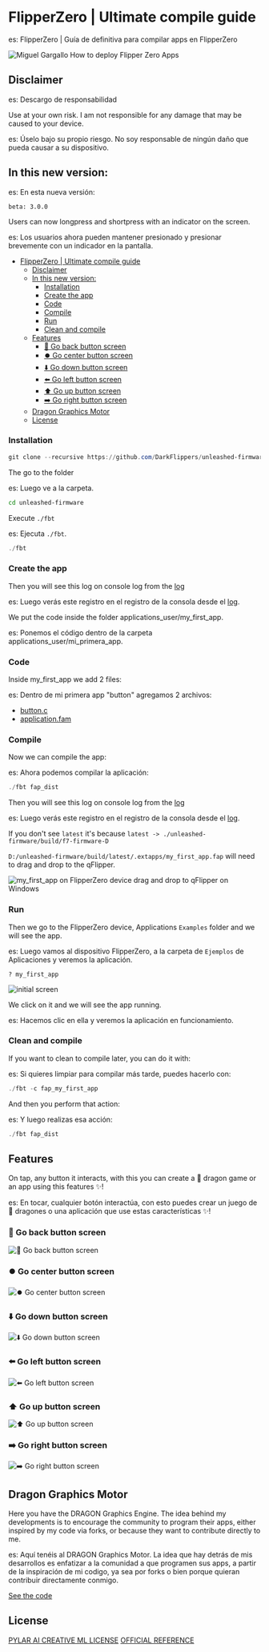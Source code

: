 # FlipperZero | Ultimate compile guide

es: FlipperZero | Guía de definitiva para compilar apps en FlipperZero

![Miguel Gargallo How to deploy Flipper Zero Apps](https://repository-images.githubusercontent.com/659406324/9c80b562-0837-4187-87c7-74663e6b0d1b)

## Disclaimer

es: Descargo de responsabilidad

Use at your own risk. I am not responsible for any damage that may be caused to your device.

es: Úselo bajo su propio riesgo. No soy responsable de ningún daño que pueda causar a su dispositivo.

## In this new version:

es: En esta nueva versión:

`beta: 3.0.0`

Users can now longpress and shortpress with an indicator on the screen.

es: Los usuarios ahora pueden mantener presionado y presionar brevemente con un indicador en la pantalla.

- [FlipperZero | Ultimate compile guide](#flipperzero--ultimate-compile-guide)
  - [Disclaimer](#disclaimer)
  - [In this new version:](#in-this-new-version)
    - [Installation](#installation)
    - [Create the app](#create-the-app)
    - [Code](#code)
    - [Compile](#compile)
    - [Run](#run)
    - [Clean and compile](#clean-and-compile)
  - [Features](#features)
    - [🔄 Go back button screen](#-go-back-button-screen)
    - [⏺️ Go center button screen](#️-go-center-button-screen)
    - [⬇️ Go down button screen](#️-go-down-button-screen)
    - [⬅️ Go left button screen](#️-go-left-button-screen)
    - [⬆️ Go up button screen](#️-go-up-button-screen)
    - [➡️ Go right button screen](#️-go-right-button-screen)
  - [Dragon Graphics Motor](#dragon-graphics-motor)
  - [License](#license)

### Installation

```powershell
git clone --recursive https://github.com/DarkFlippers/unleashed-firmware
```

The go to the folder

es: Luego ve a la carpeta.

```bash
cd unleashed-firmware
```

Execute `./fbt`

es: Ejecuta `./fbt`.

```powershell
./fbt
```

### Create the app

Then you will see this log on console log from the [log](./assets/logs/01.log)

es: Luego verás este registro en el registro de la consola desde el [log](./assets/logs/01.log).

We put the code inside the folder applications_user/my_first_app.

es: Ponemos el código dentro de la carpeta applications_user/mi_primera_app.

### Code

Inside my_first_app we add 2 files:

es: Dentro de mi primera app "button" agregamos 2 archivos:

- [button.c](./applications_user/button/button.c)
- [application.fam](./applications_user/button/application.fam)

### Compile

Now we can compile the app:

es: Ahora podemos compilar la aplicación:

```powershell
./fbt fap_dist
```

Then you will see this log on console log from the [log](./assets/logs/02.log)

es: Luego verás este registro en el registro de la consola desde el [log](./assets/logs/02.log).

If you don't see `latest` it's because `latest -> ./unleashed-firmware/build/f7-firmware-D`

`D:/unleashed-firmware/build/latest/.extapps/my_first_app.fap` will need to drag and drop to the qFlipper.

![my_first_app on FlipperZero device drag and drop to qFlipper on Windows](https://github.com/miguelgargallo/flipperzero/assets/5947268/edeef69d-c199-44b8-95bb-6ec34da50cf8)

### Run

Then we go to the FlipperZero device, Applications `Examples` folder and we will see the app.

es: Luego vamos al dispositivo FlipperZero, a la carpeta de `Ejemplos` de Aplicaciones y veremos la aplicación.

`? my_first_app`

![initial screen](https://github.com/miguelgargallo/flipperzero/assets/5947268/6489b090-f3dc-4e11-8e71-3f15df953508)

We click on it and we will see the app running.

es: Hacemos clic en ella y veremos la aplicación en funcionamiento.

### Clean and compile

If you want to clean to compile later, you can do it with:

es: Si quieres limpiar para compilar más tarde, puedes hacerlo con:

```powershell
./fbt -c fap_my_first_app
```

And then you perform that action:

es: Y luego realizas esa acción:

```powershell
./fbt fap_dist
```

## Features
On  tap, any button it interacts, with this you can create a 🐉 dragon game or an app using this features ✨!

es: En tocar, cualquier botón interactúa, con esto puedes crear un juego de 🐉 dragones o una aplicación que use estas características ✨!

### 🔄 Go back button screen
![🔄 Go back button screen](https://github.com/miguelgargallo/flipperzero/assets/5947268/6a770138-e112-4eba-b6e4-42a982d5b88b)
### ⏺️ Go center button screen
![⏺️ Go center button screen](https://github.com/miguelgargallo/flipperzero/assets/5947268/16898974-d275-47e3-9e75-3125b525e02d)
### ⬇️ Go down button screen
![⬇️ Go down button screen](https://github.com/miguelgargallo/flipperzero/assets/5947268/4d091dc5-1b42-4245-9db6-94e7a31d11d1)
### ⬅️ Go left button screen
![⬅️ Go left button screen](https://github.com/miguelgargallo/flipperzero/assets/5947268/7145b41d-be90-472b-a835-daa7bff2cfcd)
### ⬆️ Go up button screen
![⬆️ Go up button screen](https://github.com/miguelgargallo/flipperzero/assets/5947268/611605f4-b26f-4715-875e-f5d93e2e0af4)
### ➡️ Go right button screen
![➡️ Go right button screen](https://github.com/miguelgargallo/flipperzero/assets/5947268/20ab20f1-7a43-479e-b852-9a8f3636f557)

## Dragon Graphics Motor

Here you have the DRAGON Graphics Engine. The idea behind my developments is to encourage the community to program their apps, either inspired by my code via forks, or because they want to contribute directly to me.

es: Aquí tenéis al DRAGON Graphics Motor. La idea que hay detrás de mis desarrollos es enfatizar a la comunidad a que programen sus apps, a partir de la inspiración de mi codigo, ya sea por forks o bien porque quieran contribuir directamente conmigo.

[See the code](applications_user/human/human.c)

## License

[PYLAR AI CREATIVE ML LICENSE](License.md)
[OFFICIAL REFERENCE](https://huggingface.co/spaces/superdatas/LICENSE)
